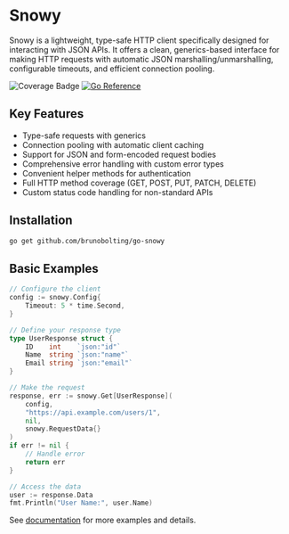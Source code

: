 # Snowy

Snowy is a lightweight, type-safe HTTP client specifically designed for interacting with JSON APIs. It offers a clean, generics-based interface for making HTTP requests with automatic JSON marshalling/unmarshalling, configurable timeouts, and efficient connection pooling.

<img alt="Coverage Badge" src="https://img.shields.io/badge/coverage-92.2%25-blue">
<a href="https://pkg.go.dev/github.com/brunobolting/go-snowy"><img src="https://pkg.go.dev/badge/github.com/brunobolting/go-snowy.svg" alt="Go Reference"></a>

## Key Features

- Type-safe requests with generics
- Connection pooling with automatic client caching
- Support for JSON and form-encoded request bodies
- Comprehensive error handling with custom error types
- Convenient helper methods for authentication
- Full HTTP method coverage (GET, POST, PUT, PATCH, DELETE)
- Custom status code handling for non-standard APIs

## Installation

```bash
go get github.com/brunobolting/go-snowy
```

## Basic Examples
```go
// Configure the client
config := snowy.Config{
    Timeout: 5 * time.Second,
}

// Define your response type
type UserResponse struct {
    ID    int    `json:"id"`
    Name  string `json:"name"`
    Email string `json:"email"`
}

// Make the request
response, err := snowy.Get[UserResponse](
    config,
    "https://api.example.com/users/1",
    nil,
    snowy.RequestData{}
)
if err != nil {
    // Handle error
    return err
}

// Access the data
user := response.Data
fmt.Println("User Name:", user.Name)
```
See [documentation](https://pkg.go.dev/github.com/brunobolting/go-snowy) for more examples and details.

